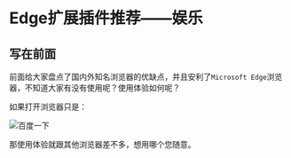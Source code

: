 # Edge扩展插件推荐——娱乐

## 写在前面

前面给大家盘点了国内外知名浏览器的优缺点，并且安利了`Microsoft Edge`浏览器，不知道大家有没有使用呢？使用体验如何呢？

如果打开浏览器只是：

![百度一下](https://cdn.jsdelivr.net/gh/9ml/cdn@main/images/life/baidu.png)

那使用体验就跟其他浏览器差不多，想用哪个您随意。
